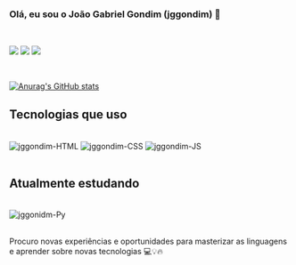 ### Olá, eu sou o João Gabriel Gondim (jggondim) 👋

<div style="display: inline_block"></br>

<a href = "mailto:jggondim2@gmail.com"><img src="https://img.shields.io/badge/-Gmail-%23333?style=for-the-badge&logo=gmail&logoColor=white" target="_blank"></a>
<a href="https://www.linkedin.com/in/jo%C3%A3o-gabriel-gondim-061071209/" target="_blank"><img src="https://img.shields.io/badge/-LinkedIn-%230077B5?style=for-the-badge&logo=linkedin&logoColor=white" target="_blank"></a>
<a href="https://instagram.com/jggondim" target="_blank"><img src="https://img.shields.io/badge/-Instagram-%23E4405F?style=for-the-badge&logo=instagram&logoColor=white" target="_blank"></a>
</div></br>


[![Anurag's GitHub stats](https://github-readme-stats.vercel.app/api?username=jggondim&show_icons=true&theme=tokyonight)](https://github.com/anuraghazra/github-readme-stats)


## Tecnologias que uso

<div style="display: inline_block"><br>
  <img align="center" alt="jggondim-HTML" src="https://img.shields.io/badge/HTML5-E34F26?style=for-the-badge&logo=html5&logoColor=white">
  <img align="center" alt="jggondim-CSS" src="https://img.shields.io/badge/CSS3-1572B6?style=for-the-badge&logo=css3&logoColor=white">
  <img align="center" alt="jggondim-JS" src="https://img.shields.io/badge/JavaScript-F7DF1E?style=for-the-badge&logo=javascript&logoColor=black">               
 </div></br>

## Atualmente estudando
<div style="display: inline_block"><br>
<img align="center" alt="jggonidm-Py" src="https://img.shields.io/badge/Python-14354C?style=for-the-badge&logo=python&logoColor=white">



 

 </div>
                                                                                                                                           
 </br>
  
  Procuro novas experiências e oportunidades para masterizar as linguagens e aprender sobre novas tecnologias 💻💡🔥

